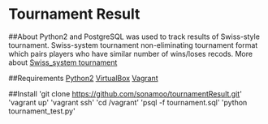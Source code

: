 # Tournament Result 

##About
Python2 and PostgreSQL was used to track results of Swiss-style tournament. Swiss-system tournament non-eliminating tournament format which pairs players who have similar number of wins/loses recods. More about [Swiss_system tournament](https://en.wikipedia.org/wiki/Swiss-system_tournament)

##Requirements
[Python2](https://www.python.org/downloads/)
[VirtualBox](https://www.virtualbox.org/wiki/Downloads)
[Vagrant](https://www.vagrantup.com/)

##Install
'git clone https://github.com/sonamoo/tournamentResult.git'
'vagrant up'
'vagrant ssh'
'cd /vagrant'
'psql -f tournament.sql'
'python tournament_test.py'

